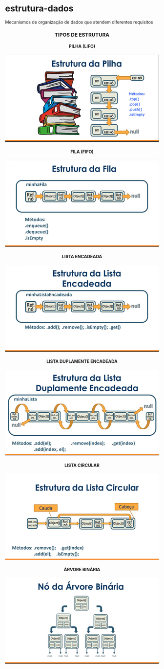 # estrutura-dados
Mecanismos de organização de dados que atendem diferentes requisitos

<center>

### TIPOS DE ESTRUTURA

#### PILHA (LIFO)

![Estrutura em Pilha](./assets/pilha.jpg)
	
#### FILA (FIFO)

![Estrutura em Fila](./assets/fila.jpg)
	
#### LISTA ENCADEADA

![Lista Encadeada](./assets/lista-encadeada.jpg)
	
#### LISTA DUPLAMENTE ENCADEADA

![Lista Duplamente Encadeada](./assets/lista-duplamente-encadeada.jpg)

#### LISTA CIRCULAR

![Lista Circular](./assets/lista-circular.jpg)

#### ÁRVORE BINÁRIA

![Arvore Binaria](./assets/arvore-binaria.jpg)

</center>
